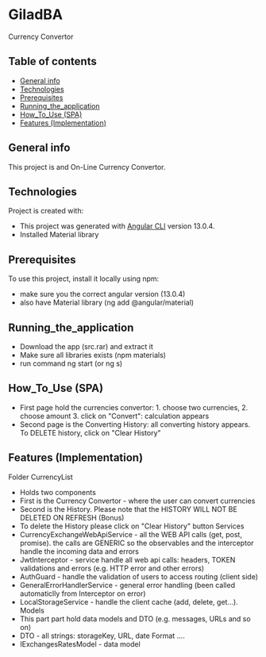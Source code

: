 # GiladBA
Currency Convertor
## Table of contents
* [General info](#general-info)
* [Technologies](#technologies)
* [Prerequisites](#Prerequisites)
* [Running_the_application](#Running_the_application)
* [How_To_Use (SPA)](#How_To_Use (SPA))
* [Features (Implementation)](#Features (Implementation))

## General info
This project is and On-Line Currency Convertor.
	
## Technologies
Project is created with:
* This project was generated with [Angular CLI](https://github.com/angular/angular-cli) version 13.0.4.
* Installed Material library 

	
## Prerequisites
To use this project, install it locally using npm:
* make sure you the correct angular version  (13.0.4)
* also have Material library (ng add @angular/material)


## Running_the_application
* Download the app (src.rar) and extract it
* Make sure all libraries exists (npm materials)
* run command ng start (or ng s)

## How_To_Use (SPA)
* First page hold the currencies convertor: 1. choose two currencies, 2. choose amount 3. click on "Convert": calculation appears
* Second page is the Converting History: all converting history appears. To DELETE history, click on "Clear History"


## Features (Implementation)
Folder CurrencyList
* Holds two components
* First is the Currency Convertor - where the user can convert currencies
* Second is the History. Please note that the HISTORY WILL NOT BE DELETED ON REFRESH (Bonus)
* To delete the History please click on "Clear History" button
Services
* CurrencyExchangeWebApiService - all the WEB API calls (get, post, promise). the calls are GENERIC
  so the observables and the interceptor handle the incoming data and errors
* JwtInterceptor - service handle all web api calls: headers, TOKEN validations and errors (e.g. HTTP error and other errors) 
* AuthGuard - handle the validation of users to access routing (client side)
* GeneralErrorHandlerService - general error handling (been called automaticlly from Interceptor on error)
* LocalStorageService - handle the client cache (add, delete, get...).
Models
* This part part hold data models and DTO (e.g. messages, URLs and so on)
* DTO - all strings: storageKey, URL, date Format ....
* IExchangesRatesModel - data model
